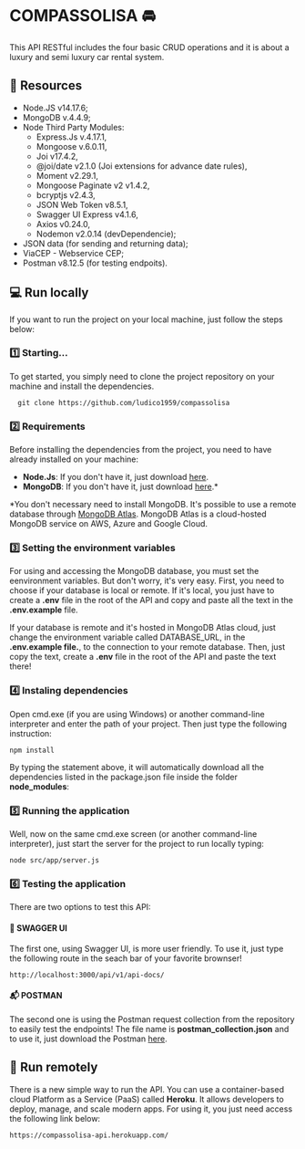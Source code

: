 # COMPASSOLISA 🚘

This API RESTful includes the four basic CRUD operations and it is about a luxury and semi luxury car rental system.

## 💾 Resources

- Node.JS v14.17.6;
- MongoDB v.4.4.9;
- Node Third Party Modules:
  - Express.Js v.4.17.1,
  - Mongoose v.6.0.11,
  - Joi v17.4.2,
  - @joi/date v2.1.0 (Joi extensions for advance date rules),
  - Moment v2.29.1,
  - Mongoose Paginate v2 v1.4.2,
  - bcryptjs v2.4.3,
  - JSON Web Token v8.5.1,
  - Swagger UI Express v4.1.6,
  - Axios v0.24.0,
  - Nodemon v2.0.14 (devDependencie); 
- JSON data (for sending and returning data);
- ViaCEP - Webservice CEP;
- Postman v8.12.5 (for testing endpoits).

## 💻 Run locally

If you want to run the project on your local machine, just follow the steps below:

### 1️⃣ Starting...

To get started, you simply need to clone the project repository on your machine and install the dependencies.

```
  git clone https://github.com/ludico1959/compassolisa
```

### 2️⃣ Requirements

Before installing the dependencies from the project, you need to have already installed on your machine:

* **Node.Js**: If you don't have it, just download [here](https://nodejs.org/en/download/).
* **MongoDB**: If you don't have it, just download [here](https://www.mongodb.com/try/download/community).*

*You don't necessary need to install MongoDB. It's possible to use a remote database through [MongoDB Atlas](https://www.mongodb.com/pt-br/cloud/atlas/register).
MongoDB Atlas is a cloud-hosted MongoDB service on AWS, Azure and Google Cloud. 


### 3️⃣ Setting the environment variables

For using and accessing the MongoDB database, you must set the eenvironment variables. But don't worry, it's very easy. First, you need to choose if your database is local or remote. If it's local, you just have to create a **.env** file in the root of the API and copy and paste all the text in the **.env.example** file.

If your database is remote and it's hosted in MongoDB Atlas cloud, just change the environment variable called DATABASE_URL, in the **.env.example file.**, to the connection to your remote database. Then, just copy the text, create a **.env** file in the root of the API and paste the text there!


### 4️⃣ Instaling dependencies

Open cmd.exe (if you are using Windows) or another command-line interpreter and enter the path of your project. Then just type the following instruction: 

```
npm install
```

By typing the statement above, it will automatically download all the dependencies listed in the package.json file inside the folder **node_modules**:


### 5️⃣ Running the application

Well, now on the same cmd.exe screen (or another command-line interpreter), just start the server for the project to run locally typing:

```
node src/app/server.js
```

### 6️⃣ Testing the application 
There are two options to test this API: 

#### 🎨 SWAGGER UI
The first one, using Swagger UI, is more user friendly. To use it, just type the following route in the seach bar of your favorite brownser!

```
http://localhost:3000/api/v1/api-docs/
```

#### 📬 POSTMAN
The second one is using the Postman request collection from the repository to easily test the endpoints!
The file name is **postman_collection.json** and to use it, just download the Postman [here](https://www.postman.com/downloads/).

## 📡 Run remotely

There is a new simple way to run the API. You can use a container-based cloud Platform as a Service (PaaS) called **Heroku**. It allows developers to deploy, manage, and scale modern apps. For using it, you just need access the following link below:

```
https://compassolisa-api.herokuapp.com/
```
